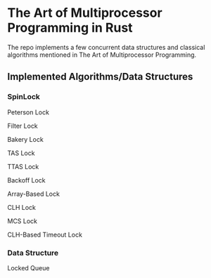 # The Art of Multiprocessor Programming in Rust
The repo implements a few concurrent data structures and classical algorithms mentioned in The Art of Multiprocessor Programming.

## Implemented Algorithms/Data Structures
### SpinLock
Peterson Lock

Filter Lock

Bakery Lock

TAS Lock

TTAS Lock

Backoff Lock

Array-Based Lock

CLH Lock

MCS Lock

CLH-Based Timeout Lock

### Data Structure
Locked Queue